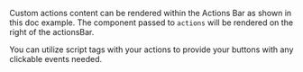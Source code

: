 Custom actions content can be rendered within the Actions Bar as shown in this doc example. The component passed to `actions` will be rendered on the right of the actionsBar.

You can utilize script tags with your actions to provide your buttons with any clickable events needed.